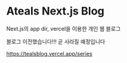 # Ateals Next.js Blog

Next.js의 app dir, vercel을 이용한 개인 웹 블로그

블로그 이전했습니다!!! 곧 사라질 예정입니다

https://tealsblog.vercel.app/series
